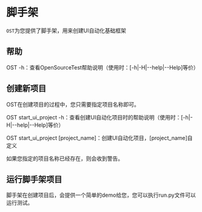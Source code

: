# 脚手架

`OST`为您提供了脚手架，用来创建UI自动化基础框架



## 帮助

OST -h：查看OpenSourceTest帮助说明（使用时：[-h|-H|--help|--Help]等价）

## 创建新项目

OST在创建项目的过程中，您只需要指定项目名称即可。

OST start_ui_project -h：查看创建UI自动化项目时的帮助说明（使用时：[-h|-H|--help|--Help]等价）

OST start_ui_project [project_name]：创建UI自动化项目，[project_name]自定义

如果您指定的项目名称已经存在，则会收到警告。

## 运行脚手架项目

脚手架在创建项目后，会提供一个简单的demo给您，您可以执行run.py文件可以运行测试。